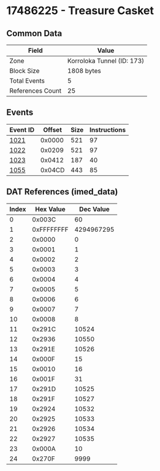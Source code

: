 # 17486225 - Treasure Casket

## Common Data

| Field            | Value                      |
|------------------|----------------------------|
| Zone             | Korroloka Tunnel (ID: 173) |
| Block Size       | 1808 bytes                 |
| Total Events     | 5                          |
| References Count | 25                         |

## Events

| Event ID          | Offset   |   Size |   Instructions |
|-------------------|----------|--------|----------------|
| [1021](./1021.md) | 0x0000   |    521 |             97 |
| [1022](./1022.md) | 0x0209   |    521 |             97 |
| [1023](./1023.md) | 0x0412   |    187 |             40 |
| [1055](./1055.md) | 0x04CD   |    443 |             85 |

## DAT References (imed_data)

|   Index | Hex Value   |   Dec Value |
|---------|-------------|-------------|
|       0 | 0x003C      |          60 |
|       1 | 0xFFFFFFFF  |  4294967295 |
|       2 | 0x0000      |           0 |
|       3 | 0x0001      |           1 |
|       4 | 0x0002      |           2 |
|       5 | 0x0003      |           3 |
|       6 | 0x0004      |           4 |
|       7 | 0x0005      |           5 |
|       8 | 0x0006      |           6 |
|       9 | 0x0007      |           7 |
|      10 | 0x0008      |           8 |
|      11 | 0x291C      |       10524 |
|      12 | 0x2936      |       10550 |
|      13 | 0x291E      |       10526 |
|      14 | 0x000F      |          15 |
|      15 | 0x0010      |          16 |
|      16 | 0x001F      |          31 |
|      17 | 0x291D      |       10525 |
|      18 | 0x291F      |       10527 |
|      19 | 0x2924      |       10532 |
|      20 | 0x2925      |       10533 |
|      21 | 0x2926      |       10534 |
|      22 | 0x2927      |       10535 |
|      23 | 0x000A      |          10 |
|      24 | 0x270F      |        9999 |
